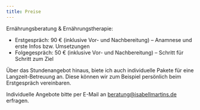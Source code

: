 ```yaml
---
title: Preise
---
```

Ernährungsberatung & Ernährungstherapie: 

* Erstgespräch: 90 € (inklusive Vor- und Nachbereitung) – Anamnese und erste Infos bzw. Umsetzungen
* Folgegespräch: 50 € (inklusive Vor- und Nachbereitung) – Schritt für Schritt zum Ziel

Über das Stundenangebot hinaus, biete ich auch individuelle Pakete für eine Langzeit-Betreuung an. Diese können wir zum Beispiel persönlich beim Erstgespräch vereinbaren.

Individuelle Angebote bitte per E-Mail an [beratung@isabellmartins.de](mailto:beratung@isabellmartins.de) erfragen.